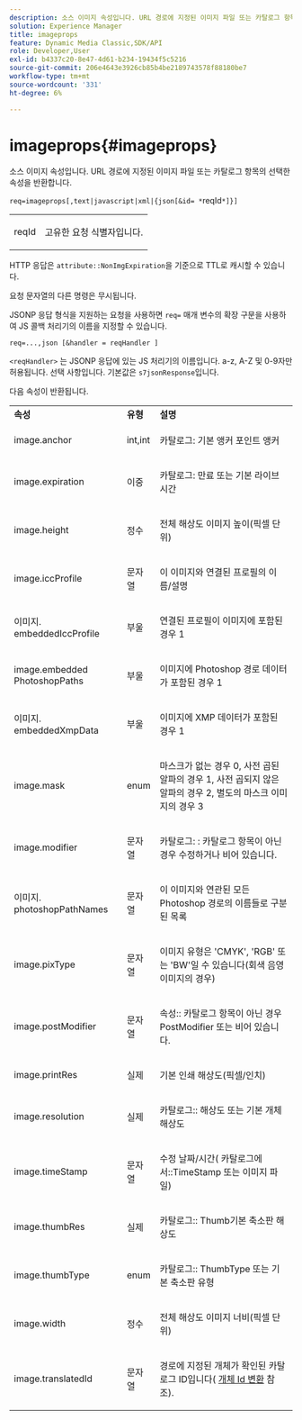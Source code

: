 ```yaml
---
description: 소스 이미지 속성입니다. URL 경로에 지정된 이미지 파일 또는 카탈로그 항목의 선택한 속성을 반환합니다.
solution: Experience Manager
title: imageprops
feature: Dynamic Media Classic,SDK/API
role: Developer,User
exl-id: b4337c20-8e47-4d61-b234-19434f5c5216
source-git-commit: 206e4643e3926cb85b4be2189743578f88180be7
workflow-type: tm+mt
source-wordcount: '331'
ht-degree: 6%

---
```


# imageprops{#imageprops}

소스 이미지 속성입니다. URL 경로에 지정된 이미지 파일 또는 카탈로그 항목의 선택한 속성을 반환합니다.

`req=imageprops[,text|javascript|xml|{json[&id= *`reqId`*]}]`

<table id="simpletable_8E03127D50444CA7878A6B08E866EE2E"> 
 <tr class="strow"> 
  <td class="stentry"> <p><span class="codeph"><span class="varname"> reqId</span></span> </p> </td> 
  <td class="stentry"> <p>고유한 요청 식별자입니다. </p></td> 
 </tr> 
</table>

HTTP 응답은 `attribute::NonImgExpiration`을 기준으로 TTL로 캐시할 수 있습니다.

요청 문자열의 다른 명령은 무시됩니다.

JSONP 응답 형식을 지원하는 요청을 사용하면 `req=` 매개 변수의 확장 구문을 사용하여 JS 콜백 처리기의 이름을 지정할 수 있습니다.

`req=...,json [&handler = reqHandler ]`

`<reqHandler>` 는 JSONP 응답에 있는 JS 처리기의 이름입니다. a-z, A-Z 및 0-9자만 허용됩니다. 선택 사항입니다. 기본값은 `s7jsonResponse`입니다.

다음 속성이 반환됩니다.

<table id="table_5F289E2E21594A5598DF98E65DEDDFA0"> 
 <tbody> 
  <tr> 
   <td> <b> 속성</b> </td> 
   <td> <b> 유형</b> </td> 
   <td> <b> 설명</b> </td> 
  </tr> 
  <tr> 
   <td> <p> <span class="codeph"> image.anchor</span> </p> </td> 
   <td> <p> int,int </p> </td> 
   <td> <p> <span class="codeph"> 카탈로그: </span> 기본 앵커 포인트 앵커 </p> </td> 
  </tr> 
  <tr> 
   <td> <p> <span class="codeph"> image.expiration</span> </p> </td> 
   <td> <p> 이중 </p> </td> 
   <td> <p> <span class="codeph"> 카탈로그: </span> 만료 또는 기본 라이브 시간 </p> </td> 
  </tr> 
  <tr> 
   <td> <p> <span class="codeph"> image.height</span> </p> </td> 
   <td> <p> 정수 </p> </td> 
   <td> <p>전체 해상도 이미지 높이(픽셀 단위) </p> </td> 
  </tr> 
  <tr> 
   <td> <p> <span class="codeph"> image.iccProfile</span> </p> </td> 
   <td> <p> 문자열 </p> </td> 
   <td> <p> 이 이미지와 연결된 프로필의 이름/설명 </p> </td> 
  </tr> 
  <tr> 
   <td> <p> <span class="codeph"> 이미지. embeddedIccProfile</span> </p> </td> 
   <td> <p> 부울 </p> </td> 
   <td> <p> 연결된 프로필이 이미지에 포함된 경우 1 </p> </td> 
  </tr> 
  <tr> 
   <td> <p> <span class="codeph"> image.embedded PhotoshopPaths</span> </p> </td> 
   <td> <p> 부울 </p> </td> 
   <td> <p> 이미지에 Photoshop 경로 데이터가 포함된 경우 1 </p> </td> 
  </tr> 
  <tr> 
   <td> <p> <span class="codeph"> 이미지. embeddedXmpData</span> </p> </td> 
   <td> <p> 부울 </p> </td> 
   <td> <p> 이미지에 XMP 데이터가 포함된 경우 1 </p> </td> 
  </tr> 
  <tr> 
   <td> <p> <span class="codeph"> image.mask</span> </p> </td> 
   <td> <p> enum </p> </td> 
   <td> <p> 마스크가 없는 경우 0, 사전 곱된 알파의 경우 1, 사전 곱되지 않은 알파의 경우 2, 별도의 마스크 이미지의 경우 3 </p> </td> 
  </tr> 
  <tr> 
   <td> <p> <span class="codeph"> image.modifier</span> </p> </td> 
   <td> <p> 문자열 </p> </td> 
   <td> <p> <span class="codeph"> 카탈로그: </span> : 카탈로그 항목이 아닌 경우 수정하거나 비어 있습니다. </p> </td> 
  </tr> 
  <tr> 
   <td> <p> <span class="codeph"> 이미지. photoshopPathNames</span> </p> </td> 
   <td> <p> 문자열 </p> </td> 
   <td> <p> 이 이미지와 연관된 모든 Photoshop 경로의 이름들로 구분된 목록 </p> </td> 
  </tr> 
  <tr> 
   <td> <p> <span class="codeph"> image.pixType</span> </p> </td> 
   <td> <p> 문자열 </p> </td> 
   <td> <p> 이미지 유형은 'CMYK', 'RGB' 또는 'BW'일 수 있습니다(회색 음영 이미지의 경우) </p> </td> 
  </tr> 
  <tr> 
   <td> <p> <span class="codeph"> image.postModifier</span> </p> </td> 
   <td> <p> 문자열 </p> </td> 
   <td> <p> <span class="codeph"> 속성::</span> 카탈로그 항목이 아닌 경우 PostModifier 또는 비어 있습니다. </p> </td> 
  </tr> 
  <tr> 
   <td> <p> <span class="codeph"> image.printRes</span> </p> </td> 
   <td> <p> 실제 </p> </td> 
   <td> <p> 기본 인쇄 해상도(픽셀/인치) </p> </td> 
  </tr> 
  <tr> 
   <td> <p> <span class="codeph"> image.resolution</span> </p> </td> 
   <td> <p> 실제 </p> </td> 
   <td> <p> <span class="codeph"> 카탈로그::</span> 해상도 또는 기본 개체 해상도 </p> </td> 
  </tr> 
  <tr> 
   <td> <p> <span class="codeph"> image.timeStamp</span> </p> </td> 
   <td> <p> 문자열 </p> </td> 
   <td> <p>수정 날짜/시간(<span class="codeph"> 카탈로그에서::TimeStamp</span> 또는 이미지 파일) </p> </td> 
  </tr> 
  <tr> 
   <td> <p> <span class="codeph"> image.thumbRes</span> </p> </td> 
   <td> <p> 실제 </p> </td> 
   <td> <p> <span class="codeph"> 카탈로그::</span> Thumb기본 축소판 해상도 </p> </td> 
  </tr> 
  <tr> 
   <td> <p> <span class="codeph"> image.thumbType</span> </p> </td> 
   <td> <p> enum </p> </td> 
   <td> <p> <span class="codeph"> 카탈로그::</span> ThumbType 또는 기본 축소판 유형 </p> </td> 
  </tr> 
  <tr> 
   <td> <p> <span class="codeph"> image.width</span> </p> </td> 
   <td> <p> 정수 </p> </td> 
   <td> <p> 전체 해상도 이미지 너비(픽셀 단위) </p> </td> 
  </tr> 
  <tr> 
   <td> <p> <span class="codeph"> image.translatedId</span> </p> </td> 
   <td> <p> 문자열 </p> </td> 
   <td> <p> 경로에 지정된 <span class="varname"> 개체</span>가 확인된 카탈로그 ID입니다( <a href="../../../../../../is-api/http-ref/image-serving-api-ref/c-http-protocol-reference/c-syntax-and-features/r-object-id-translation.md#reference-cf3e34e6cbb346d69ded9982bfdef414" type="reference" format="dita" scope="local"> 개체 Id 변환</a> 참조). </p> </td> 
  </tr> 
 </tbody> 
</table>
